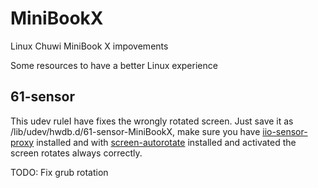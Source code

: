 # MiniBookX
Linux Chuwi MiniBook X impovements 

Some resources to have a better Linux experience

## 61-sensor
This udev ruleI have fixes the wrongly rotated screen. Just save it as /lib/udev/hwdb.d/61-sensor-MiniBookX, make sure you have [iio-sensor-proxy](https://gitlab.freedesktop.org/hadess/iio-sensor-proxy/) installed and with [screen-autorotate](https://github.com/shyzus/gnome-shell-extension-screen-autorotate) installed and activated the screen rotates always correctly.

TODO: Fix grub rotation
